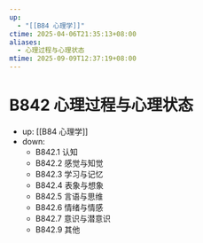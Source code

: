 ```yaml
---
up:
  - "[[B84 心理学]]"
ctime: 2025-04-06T21:35:13+08:00
aliases:
  - 心理过程与心理状态
mtime: 2025-09-09T12:37:19+08:00
---
```


# B842 心理过程与心理状态

- up: [[B84 心理学]]
- down:	
	- B842.1 认知
	- B842.2 感觉与知觉
	- B842.3 学习与记忆
	- B842.4 表象与想象
	- B842.5 言语与思维
	- B842.6 情绪与情感
	- B842.7 意识与潜意识
	- B842.9 其他
	

